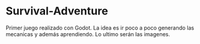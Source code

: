 # Survival-Adventure

Primer juego realizado con Godot. La idea es ir poco a poco generando las mecanicas y además aprendiendo. Lo ultimo serán las imagenes.
